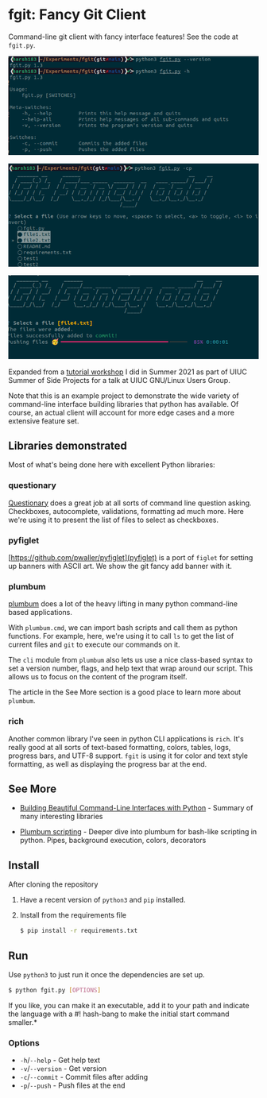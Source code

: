 # fgit: Fancy Git Client 

Command-line git client with fancy interface features! See the code at `fgit.py`.

![shows version and help](version_and_help.png)

![has a nice selector for picking files](select_files.png)

![shows a progress bar as data is being pushed](push_in_progress.png)

Expanded from a [tutorial workshop](https://125summer.tech/cli) I did in Summer 2021 as part of UIUC Summer of Side Projects for a talk at UIUC GNU/Linux Users Group.

Note that this is an example project to demonstrate the wide variety of command-line interface building libraries that python has available. Of course, an actual client will account for more edge cases and a more extensive feature set.

## Libraries demonstrated

Most of what's being done here with excellent Python libraries:

### questionary

[Questionary](https://questionary.readthedocs.io/en/stable/) does a great job at all sorts of command line question asking. Checkboxes, autocomplete, validations, formatting ad much more. Here we're using it to present the list of files to select as checkboxes.

### pyfiglet

[https://github.com/pwaller/pyfiglet](pyfiglet) is a port of `figlet` for setting up banners with ASCII art. We show the git fancy add banner with it.

### plumbum

[plumbum](https://plumbum.readthedocs.io/en/latest/) does a lot of the heavy lifting in many python command-line based applications. 

With `plumbum.cmd`, we can import bash scripts and call them as python functions. For example, here, we're using it to call `ls` to get the list of current files and `git` to execute our commands on it.

The `cli` module from `plumbum` also lets us use a nice class-based syntax to set a version number, flags, and help text that wrap around our script. This allows us to focus on the content of the program itself.

The article in the See More section is a good place to learn more about `plumbum`.

### rich

Another common library I've seen in python CLI applications is `rich`. It's really good at all sorts of text-based formatting, colors, tables, logs, progress bars, and UTF-8 support. `fgit` is using it for color and text style formatting, as well as displaying the progress bar at the end. 

## See More

* [Building Beautiful Command-Line Interfaces with Python](https://codeburst.io/building-beautiful-command-line-interfaces-with-python-26c7e1bb54df) - Summary of many interesting libraries

* [Plumbum scripting](https://iscinumpy.gitlab.io/post/plumbum-scripting/) - Deeper dive into plumbum for bash-like scripting in python. Pipes, background execution, colors, decorators

## Install

After cloning the repository

1. Have a recent version of `python3` and `pip` installed. 

2. Install from the requirements file
   ```bash 
   $ pip install -r requirements.txt
   ```

## Run

Use `python3` to just run it once the dependencies are set up. 

```bash
$ python fgit.py [OPTIONS]
```

If you like, you can make it an executable, add it to your path and indicate the language with a #! hash-bang to make the initial start command smaller.*

### Options 

* `-h`/`--help` - Get help text
* `-v`/`--version` - Get version 
* `-c`/`--commit` - Commit files after adding
* `-p`/`--push` - Push files at the end 
